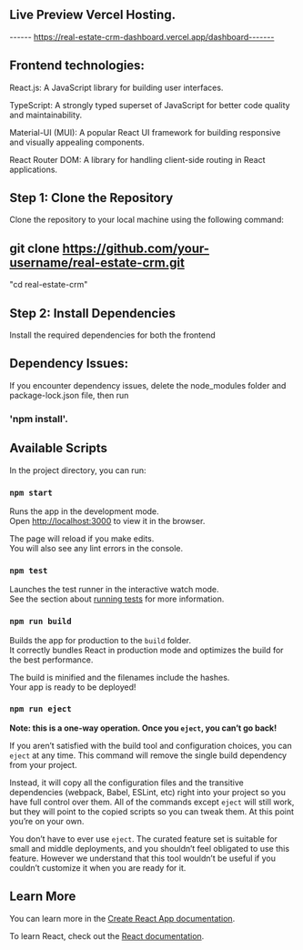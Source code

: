 ## Live Preview Vercel Hosting.

------ https://real-estate-crm-dashboard.vercel.app/dashboard-------


## Frontend technologies:

React.js: A JavaScript library for building user interfaces.

TypeScript: A strongly typed superset of JavaScript for better code quality and maintainability.

Material-UI (MUI): A popular React UI framework for building responsive and visually appealing components.

React Router DOM: A library for handling client-side routing in React applications.

## Step 1: Clone the Repository
Clone the repository to your local machine using the following command:

## git clone https://github.com/your-username/real-estate-crm.git

"cd real-estate-crm"

## Step 2: Install Dependencies
Install the required dependencies for both the frontend

## Dependency Issues: 
If you encounter dependency issues, delete the node_modules folder and package-lock.json file, then run 
### 'npm install'.

## Available Scripts

In the project directory, you can run:

### `npm start`

Runs the app in the development mode.\
Open [http://localhost:3000](http://localhost:3000) to view it in the browser.

The page will reload if you make edits.\
You will also see any lint errors in the console.

### `npm test`

Launches the test runner in the interactive watch mode.\
See the section about [running tests](https://facebook.github.io/create-react-app/docs/running-tests) for more information.

### `npm run build`

Builds the app for production to the `build` folder.\
It correctly bundles React in production mode and optimizes the build for the best performance.

The build is minified and the filenames include the hashes.\
Your app is ready to be deployed!


### `npm run eject`

**Note: this is a one-way operation. Once you `eject`, you can’t go back!**

If you aren’t satisfied with the build tool and configuration choices, you can `eject` at any time. This command will remove the single build dependency from your project.

Instead, it will copy all the configuration files and the transitive dependencies (webpack, Babel, ESLint, etc) right into your project so you have full control over them. All of the commands except `eject` will still work, but they will point to the copied scripts so you can tweak them. At this point you’re on your own.

You don’t have to ever use `eject`. The curated feature set is suitable for small and middle deployments, and you shouldn’t feel obligated to use this feature. However we understand that this tool wouldn’t be useful if you couldn’t customize it when you are ready for it.

## Learn More

You can learn more in the [Create React App documentation](https://facebook.github.io/create-react-app/docs/getting-started).

To learn React, check out the [React documentation](https://reactjs.org/).

